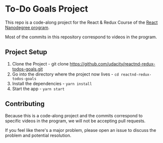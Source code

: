 # To-Do Goals Project

This repo is a code-along project for the React & Redux Course of the [React Nanodegree program](https://www.udacity.com/course/react-nanodegree--nd019).

Most of the commits in this repository correspond to videos in the program.

## Project Setup

1. Clone the Project - git clone https://github.com/udacity/reactnd-redux-todos-goals.git
2. Go into the directory where the project now lives - `cd reactnd-redux-todos-goals`
3. Install the dependencies - `yarn install`
4. Start the app - `yarn start`

## Contributing

Because this is a code-along project and the commits correspond to specific videos in the program, we will not be accepting pull requests.

If you feel like there's a major problem, please open an issue to discuss the problem and potential resolution.